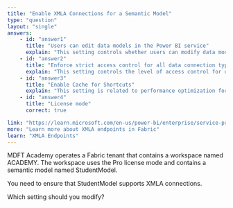 ```yaml
---
title: "Enable XMLA Connections for a Semantic Model"
type: "question"
layout: "single"
answers:
    - id: "answer1"
      title: "Users can edit data models in the Power BI service"
      explain: "This setting controls whether users can modify data models directly in the Power BI service, but it does not affect XMLA endpoint connectivity. XMLA endpoints require a Premium license, which is controlled by the license mode setting."
    - id: "answer2"
      title: "Enforce strict access control for all data connection types"
      explain: "This setting controls the level of access control for data connections, but it is not related to enabling XMLA endpoints. To use XMLA endpoints, you need to upgrade to a Premium license by changing the license mode setting."
    - id: "answer3"
      title: "Enable Cache for Shortcuts"
      explain: "This setting is related to performance optimization for shortcuts and does not affect XMLA connectivity. XMLA endpoints are a Premium feature that requires changing the license mode from Pro to Premium."
    - id: "answer4"
      title: "License mode"
      correct: true

link: "https://learn.microsoft.com/en-us/power-bi/enterprise/service-premium-connect-tools"
more: "Learn more about XMLA endpoints in Fabric"
learn: "XMLA Endpoints"
---
```

MDFT Academy operates a Fabric tenant that contains a workspace named ACADEMY. The workspace uses the Pro license mode and contains a semantic model named StudentModel.

You need to ensure that StudentModel supports XMLA connections.

Which setting should you modify?
